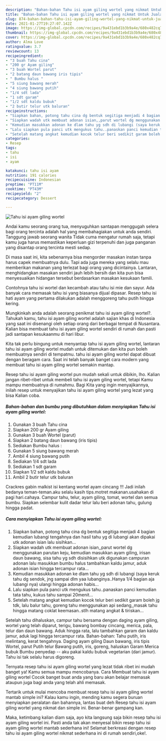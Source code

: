 ```yaml
---
description: "Bahan-bahan Tahu isi ayam giling wortel yang nikmat Untuk Jualan"
title: "Bahan-bahan Tahu isi ayam giling wortel yang nikmat Untuk Jualan"
slug: 874-bahan-bahan-tahu-isi-ayam-giling-wortel-yang-nikmat-untuk-jualan
date: 2021-01-27T19:27:07.142Z
image: https://img-global.cpcdn.com/recipes/9a431ebd1b3b9a4e/680x482cq70/tahu-isi-ayam-giling-wortel-foto-resep-utama.jpg
thumbnail: https://img-global.cpcdn.com/recipes/9a431ebd1b3b9a4e/680x482cq70/tahu-isi-ayam-giling-wortel-foto-resep-utama.jpg
cover: https://img-global.cpcdn.com/recipes/9a431ebd1b3b9a4e/680x482cq70/tahu-isi-ayam-giling-wortel-foto-resep-utama.jpg
author: Alma Love
ratingvalue: 3.7
reviewcount: 13
recipeingredient:
- "3 buah Tahu cina"
- "200 gr Ayam giling"
- "3 buah Wortel parut"
- "2 batang daun bawang iris tipis"
- " Bumbu halus "
- "5 siung bawang merah"
- "4 siung bawang putih"
- "1/4 sdt lada"
- "1 sdt garam"
- "1/2 sdt kaldu bubuk"
- "2 butir telur utk baluran"
recipeinstructions:
- "Siapkan bahan, potong tahu cina dg bentuk segitiga menjadi 4 bagian kemudian lubangi tengahnya dan hasil tahu yg di lubangi akan dipakai utk adonan isian lalu sisihkan..."
- "Siapkan wadah utk membuat adonan isian,,parut wortel dg menggunakan parutan keju, kemudian masukkan ayam giling, irisan daun bawang, sisa tahu yg sdh disisihkan utk digunakan campuran adonan lalu masukkan bumbu halus tambahkan kaldu jamur, aduk adonan isian hingga tercampur rata..."
- "Kemudian masukkan adonan ke dlam tahu yg sdh di lubangi (saya keruk tahu dg sendok, jng sampai dlm yaa lubanginya..Hanya 1/4 bagian aja lubangi nya) ulangi hingga adonan habis..."
- "Lalu siapkan pula panci utk mengukus tahu..panaskan panci kemudian tata tahu, kukus tahu sampai 20menit..."
- "Setelah matang angkat kemudian kocok telur beri sedikit garam boleh jg tdk, lalu balur tahu, goreng tahu menggunakan api sedang,,masak tahu hingga matang coklat keemasan..stlh matang angkat &amp; tiriskan..."
categories:
- Resep
tags:
- tahu
- isi
- ayam

katakunci: tahu isi ayam 
nutrition: 191 calories
recipecuisine: Indonesian
preptime: "PT11M"
cooktime: "PT43M"
recipeyield: "2"
recipecategory: Dessert

---
```



![Tahu isi ayam giling wortel](https://img-global.cpcdn.com/recipes/9a431ebd1b3b9a4e/680x482cq70/tahu-isi-ayam-giling-wortel-foto-resep-utama.jpg)

Andai kamu seorang orang tua, menyuguhkan santapan menggugah selera bagi orang tercinta adalah hal yang membahagiakan untuk anda sendiri. Tanggung jawab seorang  wanita Tidak cuma mengatur rumah saja, tetapi kamu juga harus memastikan keperluan gizi terpenuhi dan juga panganan yang disantap orang tercinta mesti sedap.

Di masa  saat ini, kita sebenarnya bisa mengorder masakan instan tanpa harus capek membuatnya dulu. Tapi ada juga mereka yang selalu mau memberikan makanan yang terlezat bagi orang yang dicintainya. Lantaran, menghidangkan masakan sendiri jauh lebih bersih dan kita pun bisa menyesuaikan hidangan tersebut berdasarkan masakan kesukaan famili. 

Contohnya tahu isi wortel dan kecambah atau tahu isi mie dan sayur. Ada banyak cara memasak tahu isi yang biasanya dijual dipasar. Resep tahu isi hati ayam yang pertama dilakukan adalah menggoreng tahu putih hingga kering.

Mungkinkah anda adalah seorang penikmat tahu isi ayam giling wortel?. Tahukah kamu, tahu isi ayam giling wortel adalah sajian khas di Indonesia yang saat ini disenangi oleh setiap orang dari berbagai tempat di Nusantara. Kalian bisa membuat tahu isi ayam giling wortel sendiri di rumah dan pasti jadi santapan kesukaanmu di hari libur.

Kita tak perlu bingung untuk menyantap tahu isi ayam giling wortel, lantaran tahu isi ayam giling wortel mudah untuk ditemukan dan kita pun boleh membuatnya sendiri di tempatmu. tahu isi ayam giling wortel dapat dibuat dengan beragam cara. Saat ini telah banyak banget cara modern yang membuat tahu isi ayam giling wortel semakin mantap.

Resep tahu isi ayam giling wortel pun mudah sekali untuk dibikin, lho. Kalian jangan ribet-ribet untuk membeli tahu isi ayam giling wortel, tetapi Kamu mampu membuatnya di rumahmu. Bagi Kita yang ingin menyajikannya, inilah resep untuk menyajikan tahu isi ayam giling wortel yang lezat yang bisa Kalian coba.

<!--inarticleads1-->

##### Bahan-bahan dan bumbu yang dibutuhkan dalam menyiapkan Tahu isi ayam giling wortel:

1. Gunakan 3 buah Tahu cina
1. Siapkan 200 gr Ayam giling
1. Gunakan 3 buah Wortel (parut)
1. Siapkan 2 batang daun bawang (iris tipis)
1. Sediakan  Bumbu halus :
1. Gunakan 5 siung bawang merah
1. Ambil 4 siung bawang putih
1. Sediakan 1/4 sdt lada
1. Sediakan 1 sdt garam
1. Siapkan 1/2 sdt kaldu bubuk
1. Ambil 2 butir telur utk baluran


Crackres gabin malkist isi kentang wortel ayam cincang !!! Jadi inilah bedanya teman-teman.aku selalu kasih tips.motret makanan.usahakan di pagi hari.cahaya. Campur tahu, telur, ayam giling, tomat, wortel dan semua bumbu. Siapkan selembar kulit dadar telur lalu beri adonan tahu, gulung hingga padat. 

<!--inarticleads2-->

##### Cara menyiapkan Tahu isi ayam giling wortel:

1. Siapkan bahan, potong tahu cina dg bentuk segitiga menjadi 4 bagian kemudian lubangi tengahnya dan hasil tahu yg di lubangi akan dipakai utk adonan isian lalu sisihkan...
1. Siapkan wadah utk membuat adonan isian,,parut wortel dg menggunakan parutan keju, kemudian masukkan ayam giling, irisan daun bawang, sisa tahu yg sdh disisihkan utk digunakan campuran adonan lalu masukkan bumbu halus tambahkan kaldu jamur, aduk adonan isian hingga tercampur rata...
1. Kemudian masukkan adonan ke dlam tahu yg sdh di lubangi (saya keruk tahu dg sendok, jng sampai dlm yaa lubanginya..Hanya 1/4 bagian aja lubangi nya) ulangi hingga adonan habis...
1. Lalu siapkan pula panci utk mengukus tahu..panaskan panci kemudian tata tahu, kukus tahu sampai 20menit...
1. Setelah matang angkat kemudian kocok telur beri sedikit garam boleh jg tdk, lalu balur tahu, goreng tahu menggunakan api sedang,,masak tahu hingga matang coklat keemasan..stlh matang angkat &amp; tiriskan...


Setelah tahu dihaluskan, campur tahu bersama dengan daging ayam giling, wortel yang telah diparut, terigu, bawang bombay cincang, merica, pala, telur dan daun bawang. Aduk hingga rata, lalu tambahkan garam dan kaldu jamur, aduk lagi hingga tercampur rata. Bahan-bahan: Tahu putih, iris melintang, kerat tengahnya. Daging ayam giling Daun bawang, iris tipis Wortel, parut Putih telur Bawang putih, iris, goreng, haluskan Garam Merica bubuk Bumbu penyedap -- aku pakai kaldu bubuk vegetarian (dari jamur). Tahu isi tak selalu harus digoreng. 

Ternyata resep tahu isi ayam giling wortel yang lezat tidak ribet ini mudah banget ya! Kamu semua mampu mencobanya. Cara Membuat tahu isi ayam giling wortel Cocok banget buat anda yang baru akan belajar memasak ataupun juga bagi anda yang telah ahli memasak.

Tertarik untuk mulai mencoba membuat resep tahu isi ayam giling wortel mantab simple ini? Kalau kamu ingin, mending kamu segera buruan menyiapkan peralatan dan bahannya, lantas buat deh Resep tahu isi ayam giling wortel yang nikmat dan simple ini. Benar-benar gampang kan. 

Maka, ketimbang kalian diam saja, ayo kita langsung saja bikin resep tahu isi ayam giling wortel ini. Pasti anda tak akan menyesal bikin resep tahu isi ayam giling wortel mantab sederhana ini! Selamat berkreasi dengan resep tahu isi ayam giling wortel nikmat sederhana ini di rumah sendiri,oke!.

